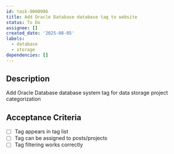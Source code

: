 ```yaml
---
id: task-0000986
title: Add Oracle Database database tag to website
status: To Do
assignee: []
created_date: '2025-08-05'
labels:
  - database
  - storage
dependencies: []
---
```


## Description

Add Oracle Database database system tag for data storage project categorization

## Acceptance Criteria

- [ ] Tag appears in tag list
- [ ] Tag can be assigned to posts/projects
- [ ] Tag filtering works correctly
